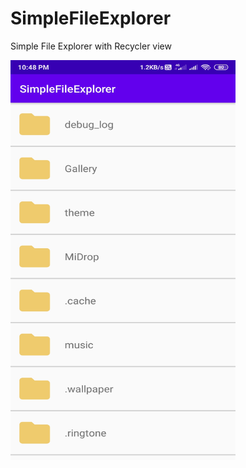 # SimpleFileExplorer
Simple File Explorer with Recycler view

<img src="https://github.com/AbYZzzz/SimpleFileExplorer/blob/master/Screenshot_simplefileexplorer.jpg" height="640" width="360"/>
